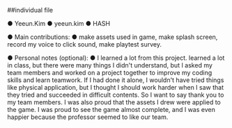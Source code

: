 ##individual file

● Yeeun.Kim
● yeeun.kim
● HASH

● Main contributions:
● make assets used in game, make splash screen, record my voice to click sound, make playtest survey.

● Personal notes (optional):
● I learned a lot from this project. learned a lot in class, but there were many things I didn't understand, but I asked my team members and worked on a project together to improve my coding skills and learn teamwork. 
If I had done it alone, I wouldn't have tried things like physical application, but I thought I should work harder when I saw that they tried and succeeded in difficult contents. So I want to say thank you to my team members.
I was also proud that the assets I drew were applied to the game. I was proud to see the game almost complete, and I was even happier because the professor seemed to like our team.
